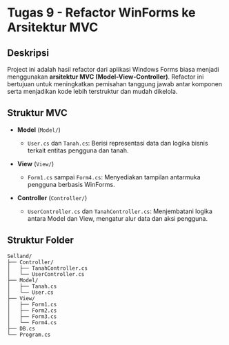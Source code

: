 # Tugas 9 - Refactor WinForms ke Arsitektur MVC

## Deskripsi
Project ini adalah hasil refactor dari aplikasi Windows Forms biasa menjadi menggunakan **arsitektur MVC (Model-View-Controller)**. Refactor ini bertujuan untuk meningkatkan pemisahan tanggung jawab antar komponen serta menjadikan kode lebih terstruktur dan mudah dikelola.

## Struktur MVC

- **Model** (`Model/`)
  - `User.cs` dan `Tanah.cs`: Berisi representasi data dan logika bisnis terkait entitas pengguna dan tanah.
  
- **View** (`View/`)
  - `Form1.cs` sampai `Form4.cs`: Menyediakan tampilan antarmuka pengguna berbasis WinForms.

- **Controller** (`Controller/`)
  - `UserController.cs` dan `TanahController.cs`: Menjembatani logika antara Model dan View, mengatur alur data dan aksi pengguna.

## Struktur Folder
```
Selland/
├── Controller/
│   ├── TanahController.cs
│   └── UserController.cs
├── Model/
│   ├── Tanah.cs
│   └── User.cs
├── View/
│   ├── Form1.cs
│   ├── Form2.cs
│   ├── Form3.cs
│   └── Form4.cs
├── DB.cs
└── Program.cs
```
